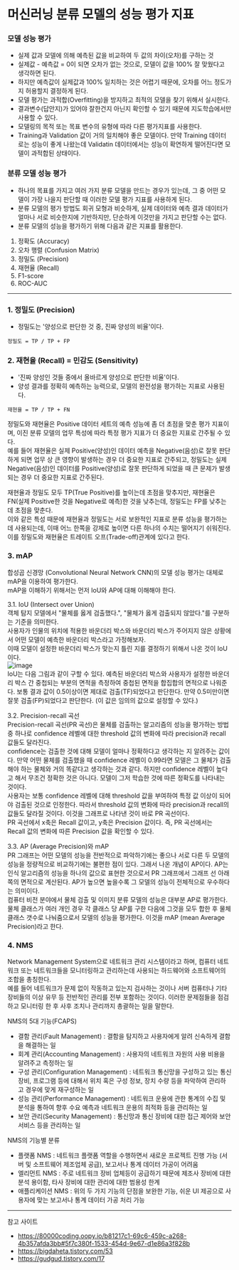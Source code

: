# 머신러닝 분류 모델의 성능 평가 지표  


### 모델 성능 평가  
- 실제 값과 모델에 의해 예측된 값을 비교하여 두 값의 차이(오차)를 구하는 것
- 실제값 - 예측값 = 0이 되면 오차가 없는 것으로, 모델이 값을 100% 잘 맞웠다고 생각하면 된다.
- 하지만 예측값이 실제값과 100% 일치하는 것은 어렵기 때문에, 오차를 어느 정도가지 허용할지 결정하게 된다.  
- 모델 평가는 과적합(Overfitting)을 방지하고 최적의 모델을 찾기 위해서 실시한다.
- 결과변수(답안지)가 있어야 잘한건지 아닌지 확인할 수 있기 때문에 지도학습에서만 사용할 수 있다.
- 모델링의 목적 또는 목표 변수의 유형에 따라 다른 평가지표를 사용한다.
- Training과 Validation 값이 거의 일치해야 좋은 모델이다. 만약 Training 데이터로는 성능이 좋게 나왔는데 Validatin 데이터에서는 성능이 확연하게 떨어진다면 모델이 과적합된 상태이다.  

### 분류 모델 성능 평가  
- 하나의 목표를 가지고 여러 가지 분류 모델을 만드는 경우가 있는데, 그 중 어떤 모델이 가장 나을지 판단할 때 이러한 모델 평가 지표를 사용하게 된다.  
- 분류 모델의 평가 방법도 회귀 모형과 비슷하게, 실제 데이터와 예측 결과 데이터가 얼마나 서로 비슷한지에 기반하지만, 단순하게 이것만을 가지고 판단할 수는 없다.
- 분류 모델의 성능을 평가하기 위해 다음과 같은 지표를 활용한다.  
1. 정확도 (Accuracy)  
2. 오차 행렬 (Confusion Matrix)
3. 정밀도 (Precision)
4. 재현율 (Recall)
5. F1-score
6. ROC-AUC  
***
### 1. 정밀도 (Precision)   
- 정밀도는 '양성으로 판단한 것 중, 진짜 양성의 비율'이다.
```
정밀도 = TP / TP + FP   
```

### 2. 재현율 (Recall) = 민감도 (Sensitivity)  
- '진짜 양성인 것들 중에서 올바르게 양성으로 판단한 비율'이다.  
- 양성 결과를 정확히 예측하는 능력으로, 모델의 완전성을 평가하는 지표로 사용된다.  
```
재현율 = TP / TP + FN
```

정밀도와 재현율은 Positive 데이터 세트의 예측 성능에 좀 더 초점을 맞춘 평가 지표이며, 이진 분류 모델의 업무 특성에 따라 특정 평가 지표가 더 중요한 지표로 간주될 수 있다.  
예를 들어 재현율은 실제 Positive(양성)인 데이터 예측을 Negative(음성)로 잘못 판단하게 되면 업무 상 큰 영향이 발생하는 경우 더 중요한 지표로 간주되고, 정밀도는 실제  Negative(음성)인 데이터를 Positive(양성)로 잘못 판단하게 되었을 때 큰 문제가 발생되는 경우 더 중요한 지표로 간주된다.

재현율과 정밀도 모두 TP(True Positive)를 높이는데 초점을 맞추지만, 재현율은 FN(실제 Positive한 것을 Negative로 예측)한 것을 낮추는데, 정밀도는 FP를 낮추는데 초점을 맞춘다.  
이와 같은 특성 때문에 재현율과 정밀도는 서로 보완적인 지표로 분류 성능을 평가하는데 사용되는데, 이때 어느 한쪽을 강제로 높이면 다른 하나의 수치는 떨어지기 쉬워진다.  
이를 정밀도와 재현율은 트레이트 오프(Trade-off)관계에 있다고 한다.

### 3. mAP  
합성곱 신경망 (Convolutional Neural Network CNN)의 모델 성능 평가는 대체로 mAP을 이용하여 평가한다.  
mAP을 이해하기 위해서는 먼저 IoU와 AP에 대해 이해해야 한다.

3.1. IoU (Intersect over Union)  
객체 탐지 모델에서 "물체를 옳게 검출했다.", "물체가 옳게 검출되지 않았다."를 구분하는 기준을 의미한다.  
사용자가 인물의 위치에 적용한 바운더리 박스와 바운더리 박스가 주어지지 않은 상황에서 어떤 모델이 예측한 바운더리 박스라고 가정해보자.  
이때 모델이 설정한 바운더리 박스가 맞는지 틀린 지를 결정하기 위해서 나온 것이 IoU이다.  
![image](https://user-images.githubusercontent.com/120306359/224624163-6fc94510-1c0f-429b-a7cf-2a18dd6b9803.png)  
IoU는 다음 그림과 같이 구할 수 있다. 예측된 바운더리 박스와 사용자가 설정한 바운더리 박스 간 중첩되는 부분의 면적을 측정하여 중첩된 면적을 합집합의 면적으로 나워준다. 
보통 결과 값이 0.5이상이면 제대로 검출(TF)되었다고 판단한다. 만약 0.5미만이면 잘못 검출(FP)되었다고 판단한다. (이 값은 임의의 값으로 설정할 수 있다.)  

3.2. Precision-recall 곡선  
Precision-recall 곡선(PR 곡선)은 물체를 검출하는 알고리즘의 성능을 평가하는 방법 중 하나로 confidence 레벨에 대한 threshold 값의 변화에 따라 precision과 recall 값들도 달라진다.  
confidence는 검출한 것에 대해 모델이 얼마나 정확하다고 생각하는 지 알려주는 값이다. 만약 어떤 물체를 검출했을 때 confidence 레벨이 0.99라면 모델은 그 물체가 검출해야 하는 물체와 거의 똑같다고 생각하는 것과 같다. 하지만 confidence 레벨이 높다고 해서 무조건 정확한 것은 아니다. 모델이 그저 학습한 것에 따른 정확도를 나타내는 것이다.  
사용자는 보통 confidence 레벨에 대해 threshold 값을 부여하여 특정 값 이상이 되어야 검출된 것으로 인정한다. 따라서 threshold 값의 변화에 따라 precision과 recall의 값들도 달라질 것이다. 이것을 그래프로 나타낸 것이 바로 PR 곡선이다.  
PR 곡선에서 x축은 Recall 값이고, y축은 Precision 값이다. 즉, PR 곡선에서는 Recall 값의 변화에 따른 Precision 값을 확인할 수 있다.  

3.3. AP (Average Precision)와 mAP  
PR 그래프는 어떤 모델의 성능을 전반적으로 파악하기에는 좋으나 서로 다른 두 모델의 성능을 정량적으로 비교하기에는 불편한 점이 있다. 그래서 나온 개념이 AP이다. AP는 인식 알고리즘의 성능을 하나의 값으로 표현한 것으로서 PR 그래프에서 그래프 선 아래쪽의 면적으로 계산된다. AP가 높으면 높을수록 그 모델의 성능이 전체적으로 우수하다는 의미이다.  
컴퓨터 비전 분야에서 물체 검출 및 이미지 분류 모델의 성능은 대부분 AP로 평가한다. 물체 클래스가 여러 개인 경우 각 클래스 당 AP를 구한 다음에 그것을 모두 합한 후 물체 클래스 갯수로 나눠줌으로서 모델의 성능을 평가한다. 이것을 mAP (mean Average Precision)라고 한다.

### 4. NMS  
Network Management System으로 네트워크 관리 시스템이라고 하며, 컴퓨터 네트워크 또는 네트워크들을 모니터링하고 관리하는데 사용되는 하드웨어와 소프트웨어의 조합을 총칭한다.  
예를 들어 네트워크가 문제 없이 작동하고 있는지 검사하는 것이나 서버 컴퓨터나 기타 장비들의 이상 유무 등 전반적인 관리를 전부 포함하는 것이다. 이러한 문제점들을 점검하고 모니터링 한 후 사후 조치나 관리까지 총괄하는 일을 말한다.  

NMS의 5대 기능(FCAPS)
- 결함 관리(Fault Management) : 결함을 탐지하고 사용자에게 알려 신속하게 결함을 해결하는 일
- 회계 관리(Accounting Management) : 사용자의 네트워크 자원의 사용 비용을 알려주고 측정하는 일
- 구성 관리(Configuration Management) : 네트워크 통신망을 구성하고 있는 통신 장비, 프로그램 등에 대해서 위치 혹은 구성 정보, 장치 수량 등을 파악하여 관리하고 경우에 맞게 재구성하는 일
- 성능 관리(Performance Management) : 네트워크 운용에 관한 통계의 수집 및 분석을 통하여 향후 수요 예측과 네트워크 운용의 최적화 등을 관리하는 일
- 보안 관리(Security Management) : 통신망과 통신 장비에 대한 접근 제어와 보안 서비스 등을 관리하는 일  

NMS의 기능별 분류
- 플랫폼 NMS : 네트워크 플랫폼 역할을 수행하면서 새로운 프로젝트 진행 가능 (서버 및 소프트웨어 제조업체 공급), 보고서나 통계 데이터 가공이 어려움
- 엘리먼트 NMS : 주로 네트워크 장비 업체등이 공급하기 때문에 제조사 장비에 대한 분석 용이함, 타사 장비에 대한 관리에 대한 범용성 한계
- 애플리케이션 NMS : 위의 두 가지 기능의 단점을 보완한 기능, 쉬운 UI 제공으로 사용자에 맞는 보고서나 통계 데이터 가공 처리 가능
***
참고 사이트
- https://80000coding.oopy.io/b81217c1-69c6-459c-a268-4b357afda3bb#5f7c380f-1533-454d-9e67-d1e86a3f828b 
- https://bigdaheta.tistory.com/53
- https://gudgud.tistory.com/17

